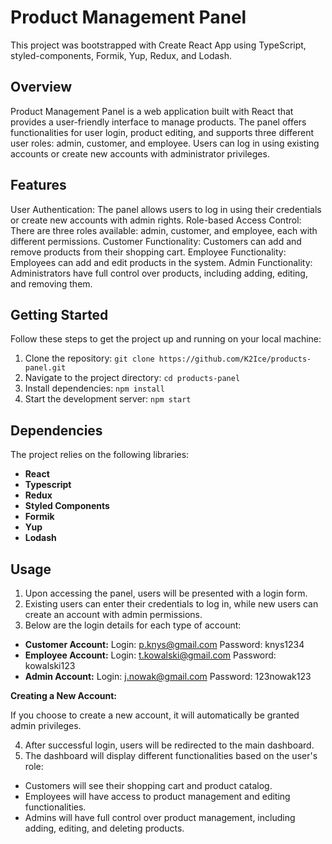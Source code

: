 
# Product Management Panel

This project was bootstrapped with Create React App using TypeScript, styled-components, Formik, Yup, Redux, and Lodash.

## Overview

Product Management Panel is a web application built with React that provides a user-friendly interface to manage products. The panel offers functionalities for user login, product editing, and supports three different user roles: admin, customer, and employee. Users can log in using existing accounts or create new accounts with administrator privileges.

## Features

User Authentication: The panel allows users to log in using their credentials or create new accounts with admin rights.
Role-based Access Control: There are three roles available: admin, customer, and employee, each with different permissions.
Customer Functionality: Customers can add and remove products from their shopping cart.
Employee Functionality: Employees can add and edit products in the system.
Admin Functionality: Administrators have full control over products, including adding, editing, and removing them.

## Getting Started

Follow these steps to get the project up and running on your local machine:

1. Clone the repository: `git clone https://github.com/K2Ice/products-panel.git`
2. Navigate to the project directory: `cd products-panel`
3. Install dependencies: `npm install`
4. Start the development server: `npm start`

## Dependencies

The project relies on the following libraries:

- **React**
- **Typescript**
- **Redux**
- **Styled Components**
- **Formik**
- **Yup**
- **Lodash**

## Usage

1.  Upon accessing the panel, users will be presented with a login form.
2.  Existing users can enter their credentials to log in, while new users can create an account with admin permissions.
3.  Below are the login details for each type of account:
   -  **Customer Account:**
    Login: p.knys@gmail.com
    Password: knys1234
   -  **Employee Account:**
    Login: t.kowalski@gmail.com
    Password: kowalski123
   - **Admin Account:**
    Login: j.nowak@gmail.com
    Password: 123nowak123

 **Creating a New Account:**
 
If you choose to create a new account, it will automatically be granted admin privileges.

4.  After successful login, users will be redirected to the main dashboard.
5.  The dashboard will display different functionalities based on the user's role:

- Customers will see their shopping cart and product catalog.
- Employees will have access to product management and editing functionalities.
- Admins will have full control over product management, including adding, editing, and deleting products.
